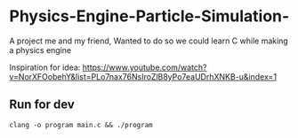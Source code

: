 # Physics-Engine-Particle-Simulation-
A project me and my friend, Wanted to do so we could learn C while making a physics engine

Inspiration for idea:
https://www.youtube.com/watch?v=NorXFOobehY&list=PLo7nax76NsIroZlB8yPo7eaUDrhXNKB-u&index=1

## Run for dev

`clang -o program main.c && ./program`

